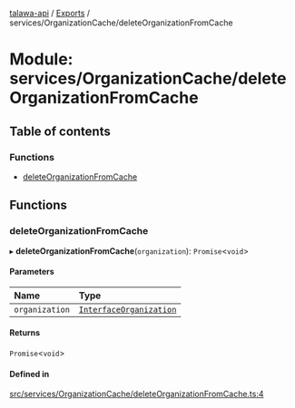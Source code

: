 [talawa-api](../README.md) / [Exports](../modules.md) / services/OrganizationCache/deleteOrganizationFromCache

# Module: services/OrganizationCache/deleteOrganizationFromCache

## Table of contents

### Functions

- [deleteOrganizationFromCache](services_OrganizationCache_deleteOrganizationFromCache.md#deleteorganizationfromcache)

## Functions

### deleteOrganizationFromCache

▸ **deleteOrganizationFromCache**(`organization`): `Promise`\<`void`\>

#### Parameters

| Name | Type |
| :------ | :------ |
| `organization` | [`InterfaceOrganization`](../interfaces/models_Organization.InterfaceOrganization.md) |

#### Returns

`Promise`\<`void`\>

#### Defined in

[src/services/OrganizationCache/deleteOrganizationFromCache.ts:4](https://github.com/PalisadoesFoundation/talawa-api/blob/636e51c/src/services/OrganizationCache/deleteOrganizationFromCache.ts#L4)
